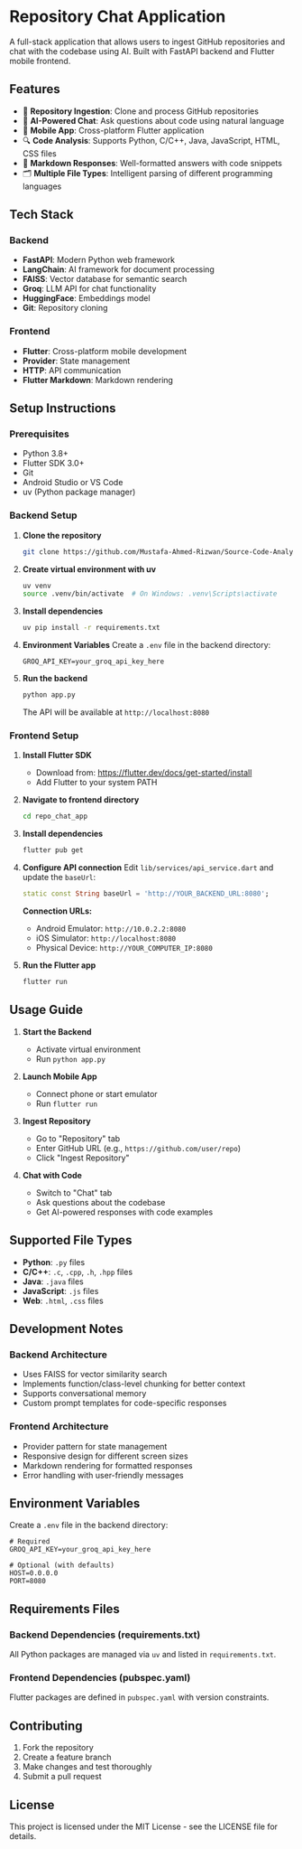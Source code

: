 # Repository Chat Application

A full-stack application that allows users to ingest GitHub repositories and chat with the codebase using AI. Built with FastAPI backend and Flutter mobile frontend.

## Features

- 🔗 **Repository Ingestion**: Clone and process GitHub repositories
- 🤖 **AI-Powered Chat**: Ask questions about code using natural language
- 📱 **Mobile App**: Cross-platform Flutter application
- 🔍 **Code Analysis**: Supports Python, C/C++, Java, JavaScript, HTML, CSS files
- 💬 **Markdown Responses**: Well-formatted answers with code snippets
- 🗂️ **Multiple File Types**: Intelligent parsing of different programming languages

## Tech Stack

### Backend

- **FastAPI**: Modern Python web framework
- **LangChain**: AI framework for document processing
- **FAISS**: Vector database for semantic search
- **Groq**: LLM API for chat functionality
- **HuggingFace**: Embeddings model
- **Git**: Repository cloning

### Frontend

- **Flutter**: Cross-platform mobile development
- **Provider**: State management
- **HTTP**: API communication
- **Flutter Markdown**: Markdown rendering


## Setup Instructions

### Prerequisites

- Python 3.8+
- Flutter SDK 3.0+
- Git
- Android Studio or VS Code
- uv (Python package manager)

### Backend Setup

1. **Clone the repository**

   ```bash
   git clone https://github.com/Mustafa-Ahmed-Rizwan/Source-Code-Analysis.git
   ```

2. **Create virtual environment with uv**

   ```bash
   uv venv
   source .venv/bin/activate  # On Windows: .venv\Scripts\activate
   ```

3. **Install dependencies**

   ```bash
   uv pip install -r requirements.txt
   ```

4. **Environment Variables**
   Create a `.env` file in the backend directory:

   ```env
   GROQ_API_KEY=your_groq_api_key_here
   ```

5. **Run the backend**
   ```bash
   python app.py
   ```
   The API will be available at `http://localhost:8080`

### Frontend Setup

1. **Install Flutter SDK**

   - Download from: https://flutter.dev/docs/get-started/install
   - Add Flutter to your system PATH

2. **Navigate to frontend directory**

   ```bash
   cd repo_chat_app
   ```

3. **Install dependencies**

   ```bash
   flutter pub get
   ```

4. **Configure API connection**
   Edit `lib/services/api_service.dart` and update the `baseUrl`:

   ```dart
   static const String baseUrl = 'http://YOUR_BACKEND_URL:8080';
   ```

   **Connection URLs:**

   - Android Emulator: `http://10.0.2.2:8080`
   - iOS Simulator: `http://localhost:8080`
   - Physical Device: `http://YOUR_COMPUTER_IP:8080`

5. **Run the Flutter app**
   ```bash
   flutter run
   ```

## Usage Guide

1. **Start the Backend**

   - Activate virtual environment
   - Run `python app.py`

2. **Launch Mobile App**

   - Connect phone or start emulator
   - Run `flutter run`

3. **Ingest Repository**

   - Go to "Repository" tab
   - Enter GitHub URL (e.g., `https://github.com/user/repo`)
   - Click "Ingest Repository"

4. **Chat with Code**
   - Switch to "Chat" tab
   - Ask questions about the codebase
   - Get AI-powered responses with code examples

## Supported File Types

- **Python**: `.py` files
- **C/C++**: `.c`, `.cpp`, `.h`, `.hpp` files
- **Java**: `.java` files
- **JavaScript**: `.js` files
- **Web**: `.html`, `.css` files

## Development Notes

### Backend Architecture

- Uses FAISS for vector similarity search
- Implements function/class-level chunking for better context
- Supports conversational memory
- Custom prompt templates for code-specific responses

### Frontend Architecture

- Provider pattern for state management
- Responsive design for different screen sizes
- Markdown rendering for formatted responses
- Error handling with user-friendly messages

## Environment Variables

Create a `.env` file in the backend directory:

```env
# Required
GROQ_API_KEY=your_groq_api_key_here

# Optional (with defaults)
HOST=0.0.0.0
PORT=8080
```

## Requirements Files

### Backend Dependencies (requirements.txt)

All Python packages are managed via `uv` and listed in `requirements.txt`.

### Frontend Dependencies (pubspec.yaml)

Flutter packages are defined in `pubspec.yaml` with version constraints.

## Contributing

1. Fork the repository
2. Create a feature branch
3. Make changes and test thoroughly
4. Submit a pull request

## License

This project is licensed under the MIT License - see the LICENSE file for details.
